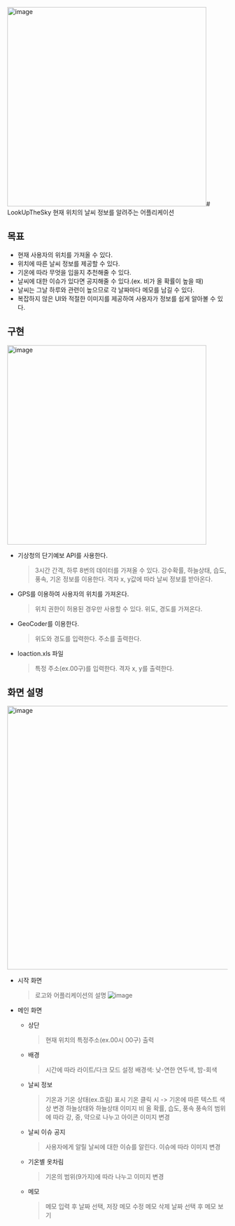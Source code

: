 <img width="455" alt="image" src="https://github.com/hs-2171117-yeyoungyang/LookUpTheSky/assets/115926596/7755b583-3212-45d5-b7a8-0549f11d0cbc"># LookUpTheSky
현재 위치의 날씨 정보를 알려주는 어플리케이션

## 목표
- 현재 사용자의 위치를 가져올 수 있다.
- 위치에 따른 날씨 정보를 제공할 수 있다.
- 기온에 따라 무엇을 입을지 추천해줄 수 있다.
- 날씨에 대한 이슈가 있다면 공지해줄 수 있다.(ex. 비가 올 확률이 높을 때)
- 날씨는 그날 하루와 관련이 높으므로 각 날짜마다 메모를 남길 수 있다.
- 복잡하지 않은 UI와 적절한 이미지를 제공하여 사용자가 정보를 쉽게 알아볼 수 있다.

## 구현
<img width="455" alt="image" src="https://github.com/hs-2171117-yeyoungyang/LookUpTheSky/assets/115926596/5421ec84-25b9-4b2f-9c08-17b621f3b0ce">

- 기상청의 단기예보 API를 사용한다.
  > 3시간 간격, 하루 8번의 데이터를 가져올 수 있다.
  > 강수확률, 하늘상태, 습도, 풍속, 기온 정보를 이용한다.
  > 격자 x, y값에 따라 날씨 정보를 받아온다.
- GPS를 이용하여 사용자의 위치를 가져온다.
  > 위치 권한이 허용된 경우만 사용할 수 있다.
  > 위도, 경도를 가져온다.
- GeoCoder를 이용한다.
  > 위도와 경도를 입력한다.
  > 주소를 출력한다.
- loaction.xls 파일
  > 특정 주소(ex.00구)를 입력한다.
  > 격자 x, y를 출력한다.

## 화면 설명
<img width="602" alt="image" src="https://github.com/hs-2171117-yeyoungyang/LookUpTheSky/assets/115926596/b6d957e4-d34f-477e-9828-b42c43f54c8e">

- 시작 화면
  > 로고와 어플리케이션의 설명
  > ![image](https://github.com/hs-2171117-yeyoungyang/LookUpTheSky/assets/115926596/a88fffa1-f831-4ba1-b64d-ea4953e0e911)

- 메인 화면
  - 상단
    > 현재 위치의 특정주소(ex.00시 00구) 출력
  - 배경
    > 시간에 따라 라이트/다크 모드 설정
    > 배경색: 낮-연한 연두색, 밤-회색
  - 날씨 정보
    > 기온과 기온 상태(ex.흐림) 표시
    > 기온 클릭 시 -> 기온에 따른 텍스트 색상 변경
    > 하늘상태와 하늘상태 이미지
    > 비 올 확률, 습도, 풍속
    > 풍속의 범위에 따라 강, 중, 약으로 나누고 아이콘 이미지 변경
  - 날씨 이슈 공지
    > 사용자에게 알릴 날씨에 대한 이슈를 알린다.
    > 이슈에 따라 이미지 변경
  - 기온별 옷차림
    > 기온의 범위(9가지)에 따라 나누고 이미지 변경
  - 메모
    > 메모 입력 후 날짜 선택, 저장
    > 메모 수정
    > 메모 삭제
    > 날짜 선택 후 메모 보기
